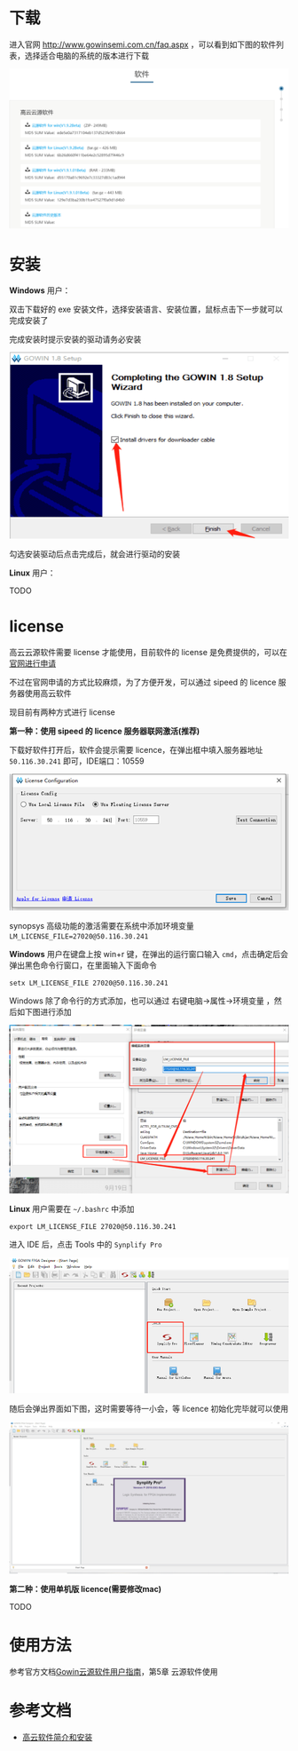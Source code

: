 # 下载

进入官网 http://www.gowinsemi.com.cn/faq.aspx ，可以看到如下图的软件列表，选择适合电脑的系统的版本进行下载

![](../../assets/gowin_down.png)

# 安装

**Windows** 用户：

双击下载好的 exe 安装文件，选择安装语言、安装位置，鼠标点击下一步就可以完成安装了

完成安装时提示安装的驱动请务必安装

![](../../assets/gowin_install.png)

勾选安装驱动后点击完成后，就会进行驱动的安装

**Linux** 用户：

TODO

# license

高云云源软件需要 license 才能使用，目前软件的 license 是免费提供的，可以在[官网进行申请](http://www.gowinsemi.com.cn/faq_view.aspx)

不过在官网申请的方式比较麻烦，为了方便开发，可以通过 sipeed 的 licence 服务器使用高云软件

现目前有两种方式进行 license

**第一种：使用 sipeed 的 licence 服务器联网激活(推荐)**

下载好软件打开后，软件会提示需要 licence，在弹出框中填入服务器地址 `50.116.30.241` 即可，IDE端口：10559

![](../../assets/lic_remote_1.png)

synopsys 高级功能的激活需要在系统中添加环境变量 `LM_LICENSE_FILE=27020@50.116.30.241`

**Windows** 用户在键盘上按 win+r 键，在弹出的运行窗口输入 `cmd`，点击确定后会弹出黑色命令行窗口，在里面输入下面命令

```
setx LM_LICENSE_FILE 27020@50.116.30.241
```

Windows 除了命令行的方式添加，也可以通过 右键电脑->属性->环境变量 ，然后如下图进行添加

![](../../assets/lic_remote_2.png)

**Linux** 用户需要在 `~/.bashrc` 中添加

```
export LM_LICENSE_FILE 27020@50.116.30.241
```

进入 IDE 后，点击 Tools 中的 `Synplify Pro`

![](../../assets/lic_remote_3.png)

随后会弹出界面如下图，这时需要等待一小会，等 licence 初始化完毕就可以使用

![](../../assets/lic_remote_4.png)

**第二种：使用单机版 licence(需要修改mac)**

TODO

# 使用方法

参考官方文档[Gowin云源软件用户指南](http://cdn.gowinsemi.com.cn/SUG100-1.8_Gowin%E4%BA%91%E6%BA%90%E8%BD%AF%E4%BB%B6%E7%94%A8%E6%88%B7%E6%8C%87%E5%8D%97.pdf)，第5章 云源软件使用

# 参考文档

+ [高云软件简介和安装](http://cdn.gowinsemi.com.cn/%E9%AB%98%E4%BA%91%E8%BD%AF%E4%BB%B6%E7%AE%80%E4%BB%8B%E5%92%8C%E5%AE%89%E8%A3%85.pdf)

